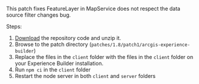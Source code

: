 This patch fixes FeatureLayer in MapService does not respect the data source filter changes bug.

Steps:
  1. [Download](https://github.com/Esri/arcgis-experience-builder-sdk-resources/archive/refs/heads/master.zip) the repository code and unzip it.
  2. Browse to the patch directory (`patches/1.8/patch1/arcgis-experience-builder`)
  3. Replace the files in the `client` folder with the files in the `client` folder on your Experience Builder installation.
  4. Run `npm ci` in the `client` folder
  5. Restart the node server in both `client` and `server` folders

